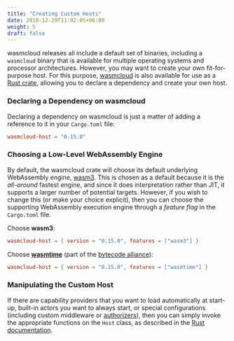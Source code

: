 ```yaml
---
title: "Creating Custom Hosts"
date: 2018-12-29T11:02:05+06:00
weight: 5
draft: false
---
```


wasmcloud releases all include a default set of binaries, including a `wasmcloud` binary that is available for multiple operating systems and processor architectures. However, you may want to create your own fit-for-purpose host. For this purpose, [wasmcloud](https://github.com/wasmcloud/wasmcloud) is also available for use as a [Rust crate](https://crates.io/crates/wasmcloud-host), allowing you to declare a dependency and create your own host.

### Declaring a Dependency on wasmcloud

Declaring a dependency on wasmcloud is just a matter of adding a reference to it in your `Cargo.toml` file:

```toml
wasmcloud-host = "0.15.0"
```

### Choosing a Low-Level WebAssembly Engine

By default, the wasmcloud crate will choose its default underlying WebAssembly engine, [wasm3](https://github.com/wasm3/wasm3). This is chosen as a default because it is the _all-around_ fastest engine, and since it does interpretation rather than JIT, it supports a larger number of potential targets. However, if you wish to change this (or make your choice explicit), then you can choose the supporting WebAssembly execution engine through a _feature flag_ in the `Cargo.toml` file.

Choose **wasm3**:

```toml
wasmcloud-host = { version = "0.15.0", features = ["wasm3"] }
```

Choose **[wasmtime](https://wasmtime.dev/)** (part of the [bytecode alliance](https://bytecodealliance.org/)):

```toml
wasmcloud-host = { version = "0.15.0", features = ["wasmtime"] }
```

### Manipulating the Custom Host

If there are capability providers that you want to load automatically at start-up, built-in actors you want to always start, or special configurations (including custom middleware or [authorizers](../authorizer)), then you can simply invoke the appropriate functions on the `Host` class, as described in the [Rust documentation](https://docs.rs/wasmcloud-host).
